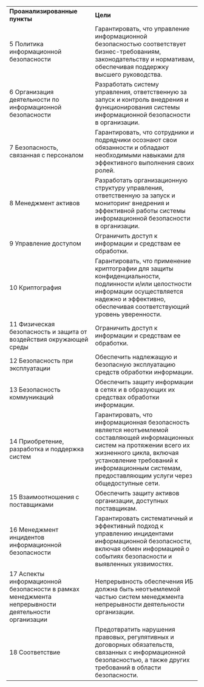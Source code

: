 <table>
    </tr>
    <tr>
        <td rowspan="1"><b>Проанализированные пункты</b></td>
        <td>
        <b>Цели</b>
        </td>
    </tr>
    <tr>
        <td rowspan="1">5 Политика информационной безопасности</td>
        <td>
        Гарантировать, что управление информационной безопасностью соответствует бизнес-требованиям, законодательству и нормативам, обеспечивая поддержку высшего руководства.
        </td>
    </tr>
     <tr>
        <td rowspan="1">6 Организация деятельности по информационной безопасности</td>
        <td>Разработать систему управления, ответственную за запуск и контроль внедрения и функционирования системы информационной безопасности в организации.
        </td>
    </tr>
    <tr>
        <td rowspan="1">7 Безопасность, связанная с персоналом</td>
        <td>Гарантировать, что сотрудники и подрядчики осознают свои обязанности и обладают необходимыми навыками для эффективного выполнения своих ролей.</td>
    </tr>
    <tr>
        <td rowspan="1">8 Менеджмент активов</td>
        <td>Разработать организационную структуру управления, ответственную за запуск и мониторинг внедрения и эффективной работы системы информационной безопасности в организации.
        </td>
    </tr>
    <tr>
        <td rowspan="1">9 Управление доступом</td>
        <td>Ограничить доступ к информации и средствам ее обработки.
        </td>
    </tr>
    <tr>
        <td rowspan="1">10 Криптография</td>
        <td>Гарантировать, что применение криптографии для защиты конфиденциальности, подлинности и/или целостности информации осуществляется надежно и эффективно, обеспечивая соответствующий уровень уверенности.</td>
    </tr>
    <tr>
        <td rowspan="1">11 Физическая безопасность и защита от воздействия окружающей среды</td>
        <td>Ограничить доступ к информации и средствам ее обработки.</td>
    </tr>
    <tr>
        <td rowspan="1">12 Безопасность при эксплуатации</td>
        <td>Обеспечить надлежащую и безопасную эксплуатацию средств обработки информации.</td>
    </tr>
    <tr>
        <td rowspan="1">13 Безопасность коммуникаций</td>
        <td>Обеспечить защиту информации в сетях и в образующих их средствах обработки информации.</td>
    </tr>
    <tr>
        <td rowspan="1">14 Приобретение, разработка и поддержка систем</td>
        <td>Гарантировать, что информационная безопасность является неотъемлемой составляющей информационных систем на протяжении всего их жизненного цикла, включая установление требований к информационным системам, предоставляющим услуги через общедоступные сети.</td>
    </tr>
    <tr>
        <td rowspan="1">15 Взаимоотношения с поставщиками</td>
        <td>Обеспечить защиту активов организации, доступных поставщикам.</td>
    </tr>
    <tr>
        <td rowspan="1">16 Менеджмент инцидентов информационной безопасности</td>
        <td>Гарантировать систематичный и эффективный подход к управлению инцидентами информационной безопасности, включая обмен информацией о событиях безопасности и выявленных уязвимостях.</td>
    </tr>
    <tr>
        <td rowspan="1">17 Аспекты информационной безопасности в рамках менеджмента непрерывности деятельности организации</td>
        <td>Непрерывность обеспечения ИБ должна быть неотъемлемой частью систем менеджмента непрерывности деятельности организации.</td>
    </tr>
    <tr>
        <td rowspan="1">18 Соответствие</td>
        <td>Предотвратить нарушения правовых, регулятивных и договорных обязательств, связанных с информационной безопасностью, а также других требований в области безопасности.</td>
    </tr>
</table>
